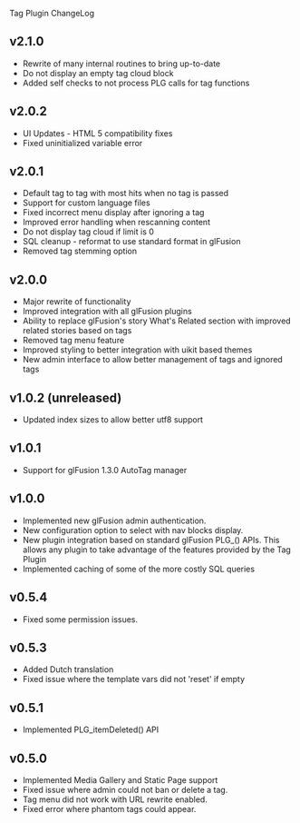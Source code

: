 Tag Plugin ChangeLog

## v2.1.0
  - Rewrite of many internal routines to bring up-to-date
  - Do not display an empty tag cloud block
  - Added self checks to not process PLG calls for tag functions

## v2.0.2
  - UI Updates - HTML 5 compatibility fixes
  - Fixed uninitialized variable error

## v2.0.1
  - Default tag to tag with most hits when no tag is passed
  - Support for custom language files
  - Fixed incorrect menu display after ignoring a tag
  - Improved error handling when rescanning content
  - Do not display tag cloud if limit is 0
  - SQL cleanup - reformat to use standard format in glFusion
  - Removed tag stemming option

## v2.0.0
  - Major rewrite of functionality
  - Improved integration with all glFusion plugins
  - Ability to replace glFusion's story What's Related section with improved related stories based on tags
  - Removed tag menu feature
  - Improved styling to better integration with uikit based themes
  - New admin interface to allow better management of tags and ignored tags

## v1.0.2 (unreleased)
  - Updated index sizes to allow better utf8 support

## v1.0.1
  - Support for glFusion 1.3.0 AutoTag manager

## v1.0.0
  - Implemented new glFusion admin authentication.
  - New configuration option to select with nav blocks display.
  - New plugin integration based on standard glFusion PLG_() APIs. This allows any plugin to take advantage of the features provided by the Tag Plugin
  - Implemented caching of some of the more costly SQL queries

## v0.5.4
  - Fixed some permission issues.

## v0.5.3
  - Added Dutch translation
  - Fixed issue where the template vars did not 'reset' if empty

## v0.5.1
  - Implemented PLG_itemDeleted() API

## v0.5.0
  - Implemented Media Gallery and Static Page support
  - Fixed issue where admin could not ban or delete a tag.
  - Tag menu did not work with URL rewrite enabled.
  - Fixed error where phantom tags could appear.